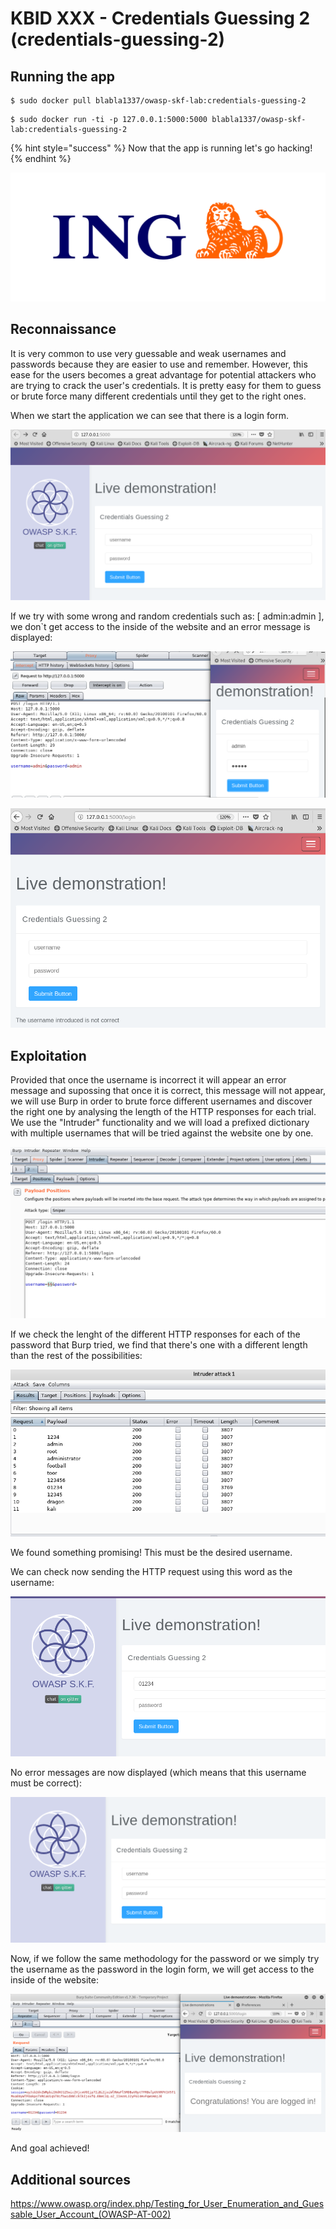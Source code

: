 # KBID XXX - Credentials Guessing 2 (credentials-guessing-2)

## Running the app

```text
$ sudo docker pull blabla1337/owasp-skf-lab:credentials-guessing-2
```

```text
$ sudo docker run -ti -p 127.0.0.1:5000:5000 blabla1337/owasp-skf-lab:credentials-guessing-2
```

{% hint style="success" %}
Now that the app is running let's go hacking!
{% endhint %}

![Docker image and write-up thanks to ING!](.gitbook/assets/ing_primary_logo.png)

## Reconnaissance
It is very common to use very guessable and weak usernames and passwords because they are easier to use and remember. 
However, this ease for the users becomes a great advantage for potential attackers who are trying to crack the user's credentials. 
It is pretty easy for them to guess or brute force many different credentials until they get to the right ones.

When we start the application we can see that there is a login form.

![](.gitbook/assets/cred-guessing-20.png)

If we try with some wrong and random credentials such as: [ admin:admin ], we don`t get access to the inside of the website and an error message is displayed:

![](.gitbook/assets/cred-guessing-21.png)

![](.gitbook/assets/cred-guessing-22.png) 

## Exploitation
Provided that once the username is incorrect it will appear an error message and supossing that once it is correct, this message will not appear, 
we will use Burp in order to brute force different usernames and discover the right one by analysing the length of the HTTP responses for each trial.
We use the "Intruder" functionality and we will load a prefixed dictionary with multiple usernames that will be tried against the website one by one.

![](.gitbook/assets/cred-guessing-23.png)

If we check the lenght of the different HTTP responses for each of the password that Burp tried, we find that there's one with a different length than
the rest of the possibilities:

![](.gitbook/assets/cred-guessing-24.png)


We found something promising! This must be the desired username.

We can check now sending the HTTP request using this word as the username:

![](.gitbook/assets/cred-guessing-25.png)

No error messages are now displayed (which means that this username must be correct):

![](.gitbook/assets/cred-guessing-26.png)

Now, if we follow the same methodology for the password or we simply try the username as the password in the login form, we will get access to the inside 
of the website:

![](.gitbook/assets/cred-guessing-27.png)

And goal achieved!

## Additional sources
https://www.owasp.org/index.php/Testing_for_User_Enumeration_and_Guessable_User_Account_(OWASP-AT-002)
